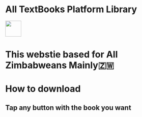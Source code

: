 # All TextBooks Platform Library
<img src="https://i.postimg.cc/2S7Dcxh8/Screenshot-20240331-115139-Chrome.jpg" width="50" height="50"></br>
# This webstie based for All Zimbabweans Mainly🇿🇼</br>
# How to download</br>
## Tap any button with the book you want
